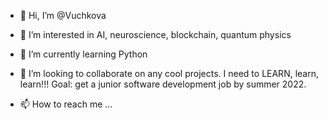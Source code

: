- 👋 Hi, I’m @Vuchkova

- 👀 I’m interested in AI, neuroscience, blockchain, quantum physics

- 🌱 I’m currently learning Python

- 💞️ I’m looking to collaborate on any cool projects. I need to LEARN, learn, learn!!! Goal: get a junior software development job by summer 2022.

- 📫 How to reach me ...

<!---
Vuchkova/Vuchkova is a ✨ special ✨ repository because its `README.md` (this file) appears on your GitHub profile.
You can click the Preview link to take a look at your changes.
--->
